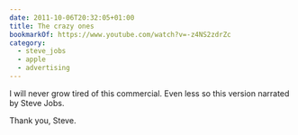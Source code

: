 ```yaml
---
date: 2011-10-06T20:32:05+01:00
title: The crazy ones
bookmarkOf: https://www.youtube.com/watch?v=-z4NS2zdrZc
category:
  - steve_jobs
  - apple
  - advertising
---
```


I will never grow tired of this commercial. Even less so this version narrated by Steve Jobs.

Thank you, Steve.
